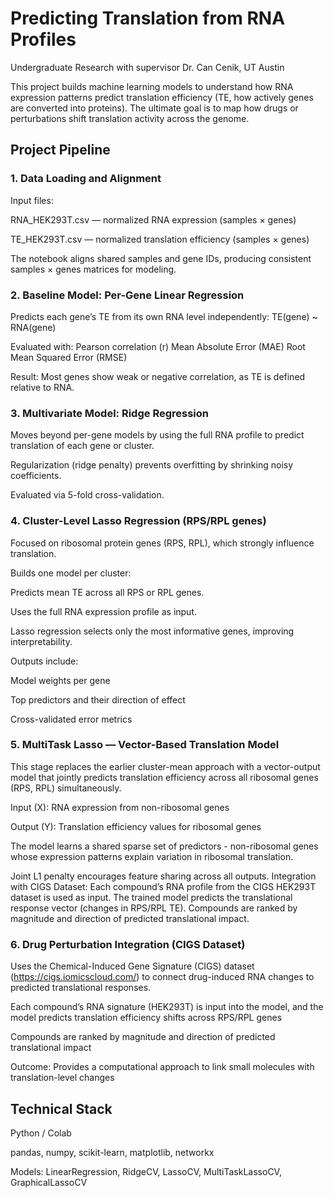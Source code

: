 # Predicting Translation from RNA Profiles

Undergraduate Research with supervisor Dr. Can Cenik, UT Austin


This project builds machine learning models to understand how RNA expression patterns predict translation efficiency (TE, how actively genes are converted into proteins).
The ultimate goal is to map how drugs or perturbations shift translation activity across the genome.

## Project Pipeline
### 1. Data Loading and Alignment

Input files:

RNA_HEK293T.csv — normalized RNA expression (samples × genes)

TE_HEK293T.csv — normalized translation efficiency (samples × genes)

The notebook aligns shared samples and gene IDs, producing consistent samples × genes matrices for modeling.

### 2. Baseline Model: Per-Gene Linear Regression

Predicts each gene’s TE from its own RNA level independently:
TE(gene) ~ RNA(gene)

Evaluated with:
Pearson correlation (r)
Mean Absolute Error (MAE)
Root Mean Squared Error (RMSE)

Result: Most genes show weak or negative correlation, as TE is defined relative to RNA.

### 3. Multivariate Model: Ridge Regression

Moves beyond per-gene models by using the full RNA profile to predict translation of each gene or cluster.

Regularization (ridge penalty) prevents overfitting by shrinking noisy coefficients.

Evaluated via 5-fold cross-validation.

### 4. Cluster-Level Lasso Regression (RPS/RPL genes)

Focused on ribosomal protein genes (RPS, RPL), which strongly influence translation.

Builds one model per cluster:

Predicts mean TE across all RPS or RPL genes.

Uses the full RNA expression profile as input.

Lasso regression selects only the most informative genes, improving interpretability.

Outputs include:

Model weights per gene

Top predictors and their direction of effect

Cross-validated error metrics

### 5. MultiTask Lasso — Vector-Based Translation Model

This stage replaces the earlier cluster-mean approach with a vector-output model that jointly predicts translation efficiency across all ribosomal genes (RPS, RPL) simultaneously.

Input (X): RNA expression from non-ribosomal genes

Output (Y): Translation efficiency values for ribosomal genes

The model learns a shared sparse set of predictors - non-ribosomal genes whose expression patterns explain variation in ribosomal translation.

Joint L1 penalty encourages feature sharing across all outputs. Integration with CIGS Dataset: Each compound’s RNA profile from the CIGS HEK293T dataset is used as input. The trained model predicts the translational response vector (changes in RPS/RPL TE). Compounds are ranked by magnitude and direction of predicted translational impact.

### 6. Drug Perturbation Integration (CIGS Dataset)

Uses the Chemical-Induced Gene Signature (CIGS) dataset (https://cigs.iomicscloud.com/) to connect drug-induced RNA changes to predicted translational responses.

Each compound’s RNA signature (HEK293T) is input into the model, and the model predicts translation efficiency shifts across RPS/RPL genes

Compounds are ranked by magnitude and direction of predicted translational impact

Outcome: Provides a computational approach to link small molecules with translation-level changes 

## Technical Stack

Python / Colab

pandas, numpy, scikit-learn, matplotlib, networkx

Models: LinearRegression, RidgeCV, LassoCV, MultiTaskLassoCV, GraphicalLassoCV
